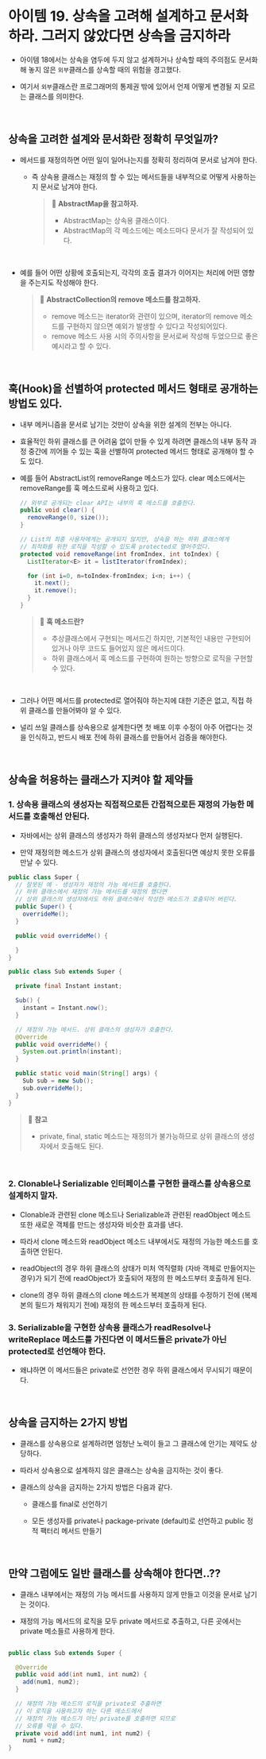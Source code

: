 # 아이템 19. 상속을 고려해 설계하고 문서화하라. 그러지 않았다면 상속을 금지하라

- 아이템 18에서는 상속을 염두에 두지 않고 설계하거나 상속할 때의 주의점도 문서화 해 놓지 않은 `외부`클래스를 상속할 때의 위험을 경고했다.
  
- 여기서 `외부`클래스란 프로그래머의 통제권 밖에 있어서 언제 어떻게 변경될 지 모르는 클래스를 의미한다.

<br>

## 상속을 고려한 설계와 문서화란 정확히 무엇일까?
  
- 메서드를 재정의하면 어떤 일이 일어나는지를 정확히 정리하여 문서로 남겨야 한다.
  - 즉 상속용 클래스는 재정의 할 수 있는 메서드들을 내부적으로 어떻게 사용하는지 문서로 남겨야 한다.
  
    > 📌 **AbstractMap을 참고하자.**
    > - AbstractMap는 상속용 클래스이다.
    > - AbstractMap의 각 메소드에는 메소드마다 문서가 잘 작성되어 있다.

    <br>

- 예를 들어 어떤 상황에 호출되는지, 각각의 호출 결과가 이어지는 처리에 어떤 영향을 주는지도 작성해야 한다.

  > 📌 **AbstractCollection의 remove 메소드를 참고하자.**
  > - remove 메소드는 iterator와 관련이 있으며, iterator의 remove 메소드를 구현하지 않으면 예외가 발생할 수 있다고 작성되어있다.
  > - remove 메소드 사용 시의 주의사항을 문서로써 작성해 두었으므로 좋은 예시라고 할 수 있다.

    <br>
  
## 훅(Hook)을 선별하여 protected 메서드 형태로 공개하는 방법도 있다.

- 내부 메커니즘을 문서로 남기는 것만이 상속을 위한 설계의 전부는 아니다.

- 효율적인 하위 클래스를 큰 어려움 없이 만들 수 있게 하려면 클래스의 내부 동작 과정 중간에 끼어들 수 있는 훅을 선별하여 protected 메서드 형태로 공개해야 할 수도 있다.

- 예를 들어 AbstractList의 removeRange 메소드가 있다. clear 메소드에서는 removeRange를 훅 메소드로써 사용하고 있다.
  
  ```java
  // 외부로 공개되는 clear API는 내부의 훅 메소드를 호출한다.
  public void clear() {
    removeRange(0, size());
  }

  // List의 최종 사용자에게는 공개되지 않지만, 상속을 하는 하위 클래스에게
  // 최적화를 위한 로직을 작성할 수 있도록 protected로 열어주었다.
  protected void removeRange(int fromIndex, int toIndex) {
    ListIterator<E> it = listIterator(fromIndex);

    for (int i=0, n=toIndex-fromIndex; i<n; i++) {
      it.next();
      it.remove();
    }
  }
  ```

  > 📌 **훅 메소드란?**
  > - 추상클래스에서 구현되는 메서드긴 하지만, 기본적인 내용만 구현되어 있거나 아무 코드도 들어있지 않은 메서드이다.
  > - 하위 클래스에서 훅 메소드를 구현하여 원하는 방향으로 로직을 구현할 수 있다.

  <br>

- 그러나 어떤 메서드를 protected로 열어줘야 하는지에 대한 기준은 없고, 직접 하위 클래스를 만들어봐야 알 수 있다.
  
- 널리 쓰일 클래스를 상속용으로 설계한다면 첫 배포 이후 수정이 아주 어렵다는 것을 인식하고, 반드시 배포 전에 하위 클래스를 만들어서 검증을 해야한다.

<br>

## 상속을 허용하는 클래스가 지켜야 할 제약들

### 1. 상속용 클래스의 생성자는 직접적으로든 간접적으로든 재정의 가능한 메서드를 호출해선 안된다.

- 자바에서는 상위 클래스의 생성자가 하위 클래스의 생성자보다 먼저 실행된다.

- 만약 재정의한 메소드가 상위 클래스의 생성자에서 호출된다면 예상치 못한 오류를 만날 수 있다.

```java
public class Super {
  // 잘못된 예 - 생성자가 재정의 가능 메서드를 호출한다.
  // 하위 클래스에서 재정의 가능 메서드를 재정의 했다면
  // 상위 클래스의 생성자에서도 하위 클래스에서 작성한 메소드가 호출되어 버린다.
  public Super() {
    overrideMe();
  }

  public void overrideMe() {

  }
}

public class Sub extends Super {

  private final Instant instant;

  Sub() {
    instant = Instant.now();
  }

  // 재정의 가능 메서드. 상위 클래스의 생성자가 호출한다.
  @Override
  public void overrideMe() {
    System.out.println(instant);
  }

  public static void main(String[] args) {
    Sub sub = new Sub();
    sub.overrideMe();
  }
}

```

  > 📌 **참고**
  > - private, final, static 메소드는 재정의가 불가능하므로 상위 클래스의 생성자에서 호출해도 된다.

<br>

### 2. Clonable나 Serializable 인터페이스를 구현한 클래스를 상속용으로 설계하지 말자.

- Clonable과 관련된 clone 메소드나 Serializable과 관련된 readObject 메소드 또한 새로운 객체를 만드는 생성자와 비슷한 효과를 낸다.

- 따라서 clone 메소드와 readObject 메소드 내부에서도 재정의 가능한 메소드를 호출하면 안된다.

- readObject의 경우 하위 클래스의 상태가 미처 역직렬화 (자바 객체로 만들어지는 경우)가 되기 전에 readObject가 호출되어 재정의 한 메소드부터 호출하게 된다.

- clone의 경우 하위 클래스의 clone 메소드가 복제본의 상태를 수정하기 전에 (복제본의 필드가 채워지기 전에) 재정의 한 메소드부터 호출하게 된다.
  
### 3. Serializable을 구현한 상속용 클래스가 readResolve나 writeReplace 메소드를 가진다면 이 메서드들은 private가 아닌 protected로 선언해야 한다.

- 왜냐하면 이 메서드들은 private로 선언한 경우 하위 클래스에서 무시되기 때문이다.

<br>

## 상속을 금지하는 2가지 방법

- 클래스를 상속용으로 설계하려면 엄청난 노력이 들고 그 클래스에 안기는 제약도 상당하다.

- 따라서 상속용으로 설계하지 않은 클래스는 상속을 금지하는 것이 좋다.

- 클래스의 상속을 금지하는 2가지 방법은 다음과 같다.
  - 클래스를 final로 선언하기
  
  - 모든 생성자를 private나 package-private (default)로 선언하고 public 정적 팩터리 메서드 만들기

<br>

## 만약 그럼에도 일반 클래스를 상속해야 한다면..??

- 클래스 내부에서는 재정의 가능 메서드를 사용하지 않게 만들고 이것을 문서로 남기는 것이다.

- 재정의 가능 메서드의 로직을 모두 private 메서드로 추출하고, 다른 곳에서는 private 메소들르 사용하게 한다.

```java

public class Sub extends Super {

  @Override
  public void add(int num1, int num2) {
    add(num1, num2);
  }

  // 재정의 가능 메소드의 로직을 private로 추출하면
  // 이 로직을 사용하고자 하는 다른 메소드에서
  // 재정의 가능 메소드가 아닌 private를 호출하면 되므로
  // 오류를 막을 수 있다.
  private void add(int num1, int num2) {
    num1 + num2;
}

```
